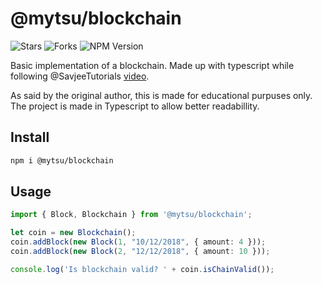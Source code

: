 # @mytsu/blockchain

![Stars](https://img.shields.io/github/stars/Mytsu/node-blockchain.svg?style=flat-square)
![Forks](https://img.shields.io/github/forks/Mytsu/node-blockchain.svg?style=flat-square)
![NPM Version](https://img.shields.io/npm/v/@mytsu/blockchain.svg?style=flat-square)

Basic implementation of a blockchain. Made up with typescript while following @SavjeeTutorials [video](https://www.youtube.com/watch?v=zVqczFZr124).

As said by the original author, this is made for educational purpuses only. The project is made in Typescript to allow better readabillity.

## Install

```bash
npm i @mytsu/blockchain
```

## Usage

```typescript
import { Block, Blockchain } from '@mytsu/blockchain';

let coin = new Blockchain();
coin.addBlock(new Block(1, "10/12/2018", { amount: 4 }));
coin.addBlock(new Block(2, "12/12/2018", { amount: 10 }));

console.log('Is blockchain valid? ' + coin.isChainValid());
```